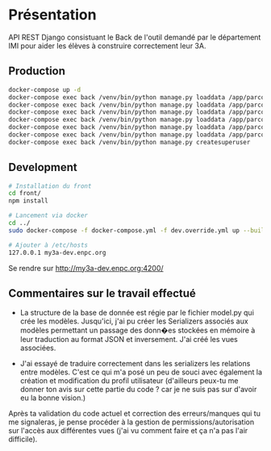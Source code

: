 # Présentation
API REST Django consistuant le Back de l'outil demandé par le département IMI pour aider les élèves à construire correctement leur 3A.

## Production
```bash
docker-compose up -d
docker-compose exec back /venv/bin/python manage.py loaddata /app/parcours_imi/fixtures/constraints.json
docker-compose exec back /venv/bin/python manage.py loaddata /app/parcours_imi/fixtures/masters.json
docker-compose exec back /venv/bin/python manage.py loaddata /app/parcours_imi/fixtures/courses_imi.json
docker-compose exec back /venv/bin/python manage.py loaddata /app/parcours_imi/fixtures/courses_mva_s1.json
docker-compose exec back /venv/bin/python manage.py loaddata /app/parcours_imi/fixtures/courses_mva_s2.json
docker-compose exec back /venv/bin/python manage.py loaddata /app/parcours_imi/fixtures/courses_mpro.json
docker-compose exec back /venv/bin/python manage.py createsuperuser
```

## Development
```bash
# Installation du front
cd front/
npm install

# Lancement via docker
cd ../
sudo docker-compose -f docker-compose.yml -f dev.override.yml up --build

# Ajouter à /etc/hosts
127.0.0.1 my3a-dev.enpc.org
```

Se rendre sur http://my3a-dev.enpc.org:4200/

## Commentaires sur le travail effectué
- La structure de la base de donnée est régie par le fichier model.py qui crée les modèles.
Jusqu'ici, j'ai pu créer les Serializers associés aux modèles permettant un passage des donn�es stockées en mémoire à leur traduction au format JSON et inversement. J'ai créé les vues associées.

- J'ai essayé de traduire correctement dans les serializers les relations entre modèles. C'est ce qui m'a posé un peu de souci avec également la création
et modification du profil utilisateur (d'ailleurs peux-tu me donner ton avis sur cette partie du code ? car je ne suis pas sur d'avoir eu la bonne vision.)

Après ta validation du code actuel et correction des erreurs/manques qui tu me signaleras, je pense procéder à la gestion de permissions/autorisation sur l'accès
aux différentes vues (j'ai vu comment faire et ça n'a pas l'air difficile).
